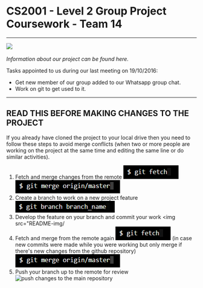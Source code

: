 # CS2001 - Level 2 Group Project Coursework - Team 14
------------------------------------------------------

<img src="https://upload.wikimedia.org/wikipedia/en/b/b6/Brunel_University_Logo.png" height="120">

_Information about our project can be found here._

Tasks appointed to us during our last meeting on 19/10/2016:
- Get new member of our group added to our Whatsapp group chat.  
- Work on git to get used to it.

------------------------------------
READ THIS BEFORE MAKING CHANGES TO THE PROJECT
------------------------------------

If you already have cloned the project to your local drive then you need to follow these steps
to avoid merge conflicts (when two or more people are working on the project at the same time
and editing the same line or do similar activities). 

1. Fetch and merge changes from the remote					<img src="README-img/git-fetch.png" title="retrieve the project from github"> 
										<img src="README-img/git-merge.png" title="merge the branch to your local branch master">	
2. Create a branch to work on a new project feature				<img src="README-img/branch.png"    title="Create a new branch">
3. Develop the feature on your branch and commit your work			<img src="README-img/
4. Fetch and merge from the remote again					<img src="README-img/git-fetch.png">
   (in case new commits were made while you were working 
    but only merge if there's new changes from the github repository)		<img src="README-img/git-merge.png">
5. Push your branch up to the remote for review					<img src="README-img/get-push.png" title="push changes to the main repository">
